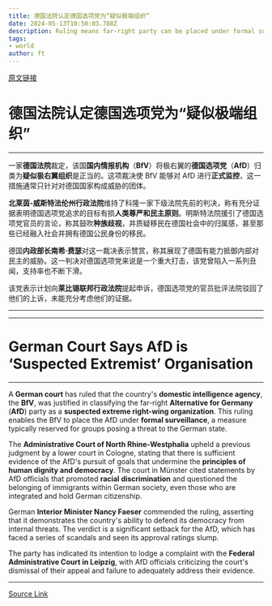 ```yaml
---
title: 德国法院认定德国选项党为“疑似极端组织”
date: 2024-05-13T10:50:03.788Z
description: Ruling means far-right party can be placed under formal surveillance
tags: 
- world
author: ft
---
```


[原文链接](https://ft.com/content/25ea42bb-fff6-4f97-84b4-dc1fce4e368d)

# 德国法院认定德国选项党为“**疑似极端组织**” 

--- 

一家**德国法院**裁定，该国**国内情报机构**（**BfV**）将极右翼的**德国选项党**（**AfD**）归类为**疑似极右翼组织**是正当的。这项裁决使 BfV 能够对 AfD 进行**正式监控**，这一措施通常只针对对德国国家构成威胁的团体。 

**北莱茵-威斯特法伦州行政法院**维持了科隆一家下级法院先前的判决，称有充分证据表明德国选项党追求的目标有损**人类尊严和民主原则**。明斯特法院援引了德国选项党官员的言论，称其鼓吹**种族歧视**，并质疑移民在德国社会中的归属感，甚至那些已经融入社会并拥有德国公民身份的移民。 

德国**内政部长南希·费瑟**对这一裁决表示赞赏，称其展现了德国有能力抵御内部对民主的威胁。这一判决对德国选项党来说是一个重大打击，该党曾陷入一系列丑闻，支持率也不断下滑。 

该党表示计划向**莱比锡联邦行政法院**提起申诉，德国选项党的官员批评法院驳回了他们的上诉，未能充分考虑他们的证据。 

---

---

# German Court Says AfD is ‘Suspected Extremist’ Organisation 

---

A **German court** has ruled that the country's **domestic intelligence agency**, the **BfV**, was justified in classifying the far-right **Alternative for Germany** (**AfD**) party as a **suspected extreme right-wing organization**. This ruling enables the BfV to place the AfD under **formal surveillance**, a measure typically reserved for groups posing a threat to the German state. 

The **Administrative Court of North Rhine-Westphalia** upheld a previous judgment by a lower court in Cologne, stating that there is sufficient evidence of the AfD's pursuit of goals that undermine the **principles of human dignity and democracy**. The court in Münster cited statements by AfD officials that promoted **racial discrimination** and questioned the belonging of immigrants within German society, even those who are integrated and hold German citizenship. 

German **Interior Minister Nancy Faeser** commended the ruling, asserting that it demonstrates the country's ability to defend its democracy from internal threats. The verdict is a significant setback for the AfD, which has faced a series of scandals and seen its approval ratings slump. 

The party has indicated its intention to lodge a complaint with the **Federal Administrative Court in Leipzig**, with AfD officials criticizing the court's dismissal of their appeal and failure to adequately address their evidence. 

---

[Source Link](https://ft.com/content/25ea42bb-fff6-4f97-84b4-dc1fce4e368d)

